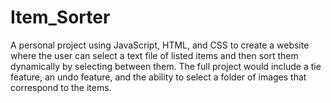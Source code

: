 # Item_Sorter
A personal project using JavaScript, HTML, and CSS to create a website where the user can select a text file of listed items and then sort them dynamically by selecting between them. The full project would include a tie feature, an undo feature, and the ability to select a folder of images that correspond to the items.
